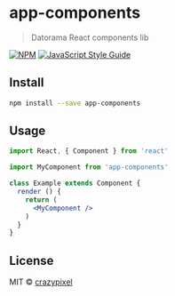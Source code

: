 # app-components

> Datorama React components lib

[![NPM](https://img.shields.io/npm/v/app-components.svg)](https://www.npmjs.com/package/app-components) [![JavaScript Style Guide](https://img.shields.io/badge/code_style-standard-brightgreen.svg)](https://standardjs.com)

## Install

```bash
npm install --save app-components
```

## Usage

```jsx
import React, { Component } from 'react'

import MyComponent from 'app-components'

class Example extends Component {
  render () {
    return (
      <MyComponent />
    )
  }
}
```

## License

MIT © [crazypixel](https://github.com/crazypixel)

